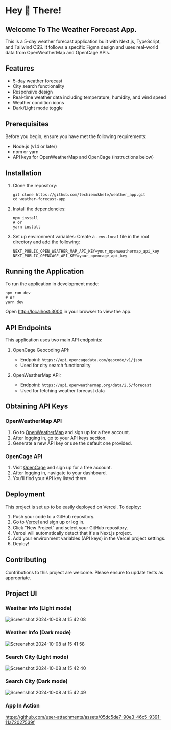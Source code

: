 # Hey 👋 There! 

## Welcome To The Weather Forecast App.

This is a 5-day weather forecast application built with Next.js, TypeScript, and Tailwind CSS. It follows a specific Figma design and uses real-world data from OpenWeatherMap and OpenCage APIs.

## Features

- 5-day weather forecast
- City search functionality
- Responsive design
- Real-time weather data including temperature, humidity, and wind speed
- Weather condition icons
- Dark/Light mode toggle

## Prerequisites

Before you begin, ensure you have met the following requirements:

- Node.js (v14 or later)
- npm or yarn
- API keys for OpenWeatherMap and OpenCage (instructions below)

## Installation

1. Clone the repository:
   ```
   git clone https://github.com/techiemokhele/weather_app.git
   cd weather-forecast-app
   ```

2. Install the dependencies:
   ```
   npm install
   # or
   yarn install
   ```

3. Set up environment variables:
   Create a `.env.local` file in the root directory and add the following:
   ```
   NEXT_PUBLIC_OPEN_WEATHER_MAP_API_KEY=your_openweathermap_api_key
   NEXT_PUBLIC_OPENCAGE_API_KEY=your_opencage_api_key
   ```

## Running the Application

To run the application in development mode:

```
npm run dev
# or
yarn dev
```

Open [http://localhost:3000](http://localhost:3000) in your browser to view the app.

## API Endpoints

This application uses two main API endpoints:

1. OpenCage Geocoding API:
   - Endpoint: `https://api.opencagedata.com/geocode/v1/json`
   - Used for city search functionality

2. OpenWeatherMap API:
   - Endpoint: `https://api.openweathermap.org/data/2.5/forecast`
   - Used for fetching weather forecast data

## Obtaining API Keys

### OpenWeatherMap API

1. Go to [OpenWeatherMap](https://openweathermap.org/) and sign up for a free account.
2. After logging in, go to your API keys section.
3. Generate a new API key or use the default one provided.

### OpenCage API

1. Visit [OpenCage](https://opencagedata.com/) and sign up for a free account.
2. After logging in, navigate to your dashboard.
3. You'll find your API key listed there.

## Deployment

This project is set up to be easily deployed on Vercel. To deploy:

1. Push your code to a GitHub repository.
2. Go to [Vercel](https://vercel.com/) and sign up or log in.
3. Click "New Project" and select your GitHub repository.
4. Vercel will automatically detect that it's a Next.js project.
5. Add your environment variables (API keys) in the Vercel project settings.
6. Deploy!

## Contributing

Contributions to this project are welcome. Please ensure to update tests as appropriate.

## Project UI

### Weather Info (Light mode)

![Screenshot 2024-10-08 at 15 42 08](https://github.com/user-attachments/assets/a758a3fe-6de9-42bd-89b5-4059b46b4829)

### Weather Info (Dark mode)

![Screenshot 2024-10-08 at 15 41 58](https://github.com/user-attachments/assets/57a220f7-fdd4-4d10-8802-0c41620332e1)

### Search City (Light mode)

![Screenshot 2024-10-08 at 15 42 40](https://github.com/user-attachments/assets/4518b2e0-15e1-4afa-a6d9-ef2ad1c65765)

### Search City (Dark mode)

![Screenshot 2024-10-08 at 15 42 49](https://github.com/user-attachments/assets/7db93ae9-991e-42ca-a130-06665854da15)

### App In Action

https://github.com/user-attachments/assets/05dc5de7-90e3-46c5-9391-11a72027539f



